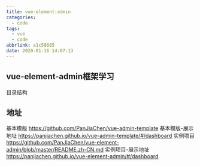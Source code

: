 ```yaml
---
title: vue-element-admin
categories:
  - code
tags: 
  - vue
  - code
abbrlink: a1c58685
date: 2020-01-16 14:07:13
---
```


<!-- more -->
## vue-element-admin框架学习
目录结构



## 地址
基本模版
https://github.com/PanJiaChen/vue-admin-template
基本模版-展示地址
https://panjiachen.github.io/vue-admin-template/#/dashboard
实例项目
https://github.com/PanJiaChen/vue-element-admin/blob/master/README.zh-CN.md
实例项目-展示地址
https://panjiachen.github.io/vue-element-admin/#/dashboard